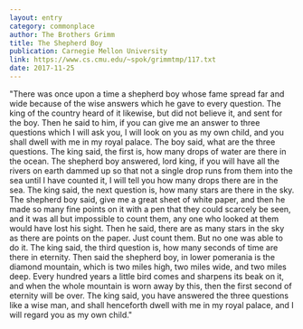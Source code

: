 ```yaml
---
layout: entry
category: commonplace
author: The Brothers Grimm
title: The Shepherd Boy
publication: Carnegie Mellon University
link: https://www.cs.cmu.edu/~spok/grimmtmp/117.txt
date: 2017-11-25
---
```


"There was once upon a time a shepherd boy whose fame spread far and wide because of the wise answers which he gave to every question. The king of the country heard of it likewise, but did not believe it, and sent for the boy. Then he said to him, if you can give me an answer to three questions which I will ask you, I will look on you as my own child, and you shall dwell with me in my royal palace. The boy said, what are the three questions. The king said, the first is, how many drops of water are there in the ocean. The shepherd boy answered, lord king, if you will have all the rivers on earth dammed up so that not a single drop runs from them into the sea until I have counted it, I will tell you how many drops there are in the sea. The king said, the next question is, how many stars are there in the sky. The shepherd boy said, give me a great sheet of white paper, and then he made so many fine points on it with a pen that they could scarcely be seen, and it was all but impossible to count them, any one who looked at them would have lost his sight. Then he said, there are as many stars in the sky as there are points on the paper. Just count them. But no one was able to do it. The king said, the third question is, how many seconds of time are there in eternity. Then said the shepherd boy, in lower pomerania is the diamond mountain, which is two miles high, two miles wide, and two miles deep. Every hundred years a little bird comes and sharpens its beak on it, and when the whole mountain is worn away by this, then the first second of eternity will be over. The king said, you have answered the three questions like a wise man, and shall henceforth dwell with me in my royal palace, and I will regard you as my own child."